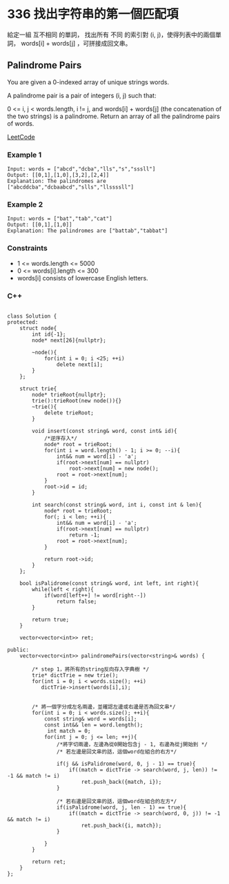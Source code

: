 # 336 找出字符串的第一個匹配項

給定一組 互不相同 的單詞， 找出所有 不同 的索引對 (i, j)，使得列表中的兩個單詞， words[i] + words[j] ，可拼接成回文串。

##  Palindrome Pairs

You are given a 0-indexed array of unique strings words.

A palindrome pair is a pair of integers (i, j) such that:

0 <= i, j < words.length,
i != j, and
words[i] + words[j] (the concatenation of the two strings) is a palindrome.
Return an array of all the palindrome pairs of words.


[LeetCode](https://leetcode.cn/problems/palindrome-pairs/)


### Example 1

```
Input: words = ["abcd","dcba","lls","s","sssll"]
Output: [[0,1],[1,0],[3,2],[2,4]]
Explanation: The palindromes are ["abcddcba","dcbaabcd","slls","llssssll"]
```

### Example 2

```
Input: words = ["bat","tab","cat"]
Output: [[0,1],[1,0]]
Explanation: The palindromes are ["battab","tabbat"]
```

### Constraints

* 1 <= words.length <= 5000
* 0 <= words[i].length <= 300
* words[i] consists of lowercase English letters.


### C++ 

```

class Solution {
protected:
    struct node{
        int id{-1};
        node* next[26]{nullptr};

        ~node(){
            for(int i = 0; i <25; ++i)
                delete next[i];
        }
    };

    struct trie{
        node* trieRoot{nullptr};
        trie():trieRoot(new node()){}
        ~trie(){
            delete trieRoot;
        }

        void insert(const string& word, const int& id){
            /*逆序存入*/
            node* root = trieRoot;
            for(int i = word.length() - 1; i >= 0; --i){
                int&& num = word[i] - 'a';
                if(root->next[num] == nullptr)
                    root->next[num] = new node();
                root = root->next[num];
            }
            root->id = id;
        }     

        int search(const string& word, int i, const int & len){
            node* root = trieRoot;
            for(; i < len; ++i){
                int&& num = word[i] - 'a';
                if(root->next[num] == nullptr)
                    return -1;
                root = root->next[num];
            }

            return root->id;
        }  
    };

    bool isPalidrome(const string& word, int left, int right){
        while(left < right){
            if(word[left++] != word[right--])
                return false;
        }

        return true;
    }

    vector<vector<int>> ret;

public:
    vector<vector<int>> palindromePairs(vector<string>& words) {

        /* step 1，將所有的string反向存入字典樹 */
        trie* dictTrie = new trie();
        for(int i = 0; i < words.size(); ++i)
           dictTrie->insert(words[i],i);

        
        /* 將一個字分成左名兩邊，並確認左邊或右邊是否為回文串*/
        for(int i = 0; i < words.size(); ++i){
            const string& word = words[i];
            const int&& len = word.length();
             int match = 0;
            for(int j = 0; j <= len; ++j){
                /*將字切兩邊，左邊為從0開始包含j - 1, 右邊為從j開始到 */
                /* 若左邊是回文串的話，這個word在組合的右方*/

                if(j && isPalidrome(word, 0, j - 1) == true){
                    if((match = dictTrie -> search(word, j, len)) != -1 && match != i)
                        ret.push_back({match, i});
                }

                /* 若右邊是回文串的話，這個word在組合的左方*/
                if(isPalidrome(word, j, len - 1) == true){
                    if((match = dictTrie -> search(word, 0, j)) != -1 && match != i)
                        ret.push_back({i, match});
                }

            }
        }        

        return ret;
    }
};
```
